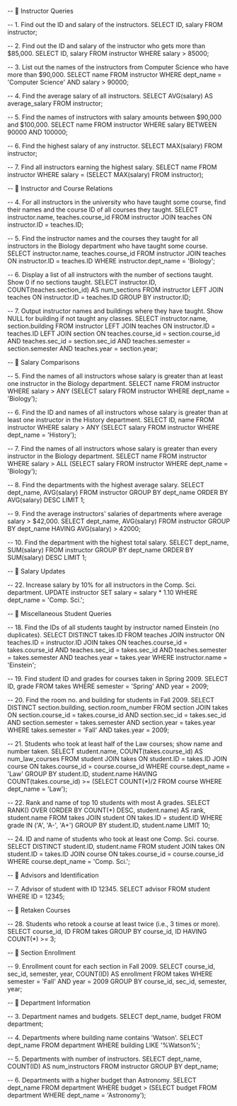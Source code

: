-- 🔹 Instructor Queries

-- 1. Find out the ID and salary of the instructors.
SELECT ID, salary FROM instructor;

-- 2. Find out the ID and salary of the instructor who gets more than $85,000.
SELECT ID, salary FROM instructor WHERE salary > 85000;

-- 3. List out the names of the instructors from Computer Science who have more than $90,000.
SELECT name FROM instructor WHERE dept_name = 'Computer Science' AND salary > 90000;

-- 4. Find the average salary of all instructors.
SELECT AVG(salary) AS average_salary FROM instructor;

-- 5. Find the names of instructors with salary amounts between $90,000 and $100,000.
SELECT name FROM instructor WHERE salary BETWEEN 90000 AND 100000;

-- 6. Find the highest salary of any instructor.
SELECT MAX(salary) FROM instructor;

-- 7. Find all instructors earning the highest salary.
SELECT name FROM instructor WHERE salary = (SELECT MAX(salary) FROM instructor);


-- 🔸 Instructor and Course Relations

-- 4. For all instructors in the university who have taught some course, find their names and the course ID of all courses they taught.
SELECT instructor.name, teaches.course_id FROM instructor JOIN teaches ON instructor.ID = teaches.ID;

-- 5. Find the instructor names and the courses they taught for all instructors in the Biology department who have taught some course.
SELECT instructor.name, teaches.course_id FROM instructor JOIN teaches ON instructor.ID = teaches.ID WHERE instructor.dept_name = 'Biology';

-- 6. Display a list of all instructors with the number of sections taught. Show 0 if no sections taught.
SELECT instructor.ID, COUNT(teaches.section_id) AS num_sections FROM instructor LEFT JOIN teaches ON instructor.ID = teaches.ID GROUP BY instructor.ID;

-- 7. Output instructor names and buildings where they have taught. Show NULL for building if not taught any classes.
SELECT instructor.name, section.building FROM instructor LEFT JOIN teaches ON instructor.ID = teaches.ID LEFT JOIN section ON teaches.course_id = section.course_id AND teaches.sec_id = section.sec_id AND teaches.semester = section.semester AND teaches.year = section.year;


-- 🔸 Salary Comparisons

-- 5. Find the names of all instructors whose salary is greater than at least one instructor in the Biology department.
SELECT name FROM instructor WHERE salary > ANY (SELECT salary FROM instructor WHERE dept_name = 'Biology');

-- 6. Find the ID and names of all instructors whose salary is greater than at least one instructor in the History department.
SELECT ID, name FROM instructor WHERE salary > ANY (SELECT salary FROM instructor WHERE dept_name = 'History');

-- 7. Find the names of all instructors whose salary is greater than every instructor in the Biology department.
SELECT name FROM instructor WHERE salary > ALL (SELECT salary FROM instructor WHERE dept_name = 'Biology');

-- 8. Find the departments with the highest average salary.
SELECT dept_name, AVG(salary) FROM instructor GROUP BY dept_name ORDER BY AVG(salary) DESC LIMIT 1;

-- 9. Find the average instructors' salaries of departments where average salary > $42,000.
SELECT dept_name, AVG(salary) FROM instructor GROUP BY dept_name HAVING AVG(salary) > 42000;

-- 10. Find the department with the highest total salary.
SELECT dept_name, SUM(salary) FROM instructor GROUP BY dept_name ORDER BY SUM(salary) DESC LIMIT 1;


-- 🔸 Salary Updates

-- 22. Increase salary by 10% for all instructors in the Comp. Sci. department.
UPDATE instructor SET salary = salary * 1.10 WHERE dept_name = 'Comp. Sci.';


-- 🔸 Miscellaneous Student Queries

-- 18. Find the IDs of all students taught by instructor named Einstein (no duplicates).
SELECT DISTINCT takes.ID FROM teaches JOIN instructor ON teaches.ID = instructor.ID JOIN takes ON teaches.course_id = takes.course_id AND teaches.sec_id = takes.sec_id AND teaches.semester = takes.semester AND teaches.year = takes.year WHERE instructor.name = 'Einstein';

-- 19. Find student ID and grades for courses taken in Spring 2009.
SELECT ID, grade FROM takes WHERE semester = 'Spring' AND year = 2009;

-- 20. Find the room no. and building for students in Fall 2009.
SELECT DISTINCT section.building, section.room_number FROM section JOIN takes ON section.course_id = takes.course_id AND section.sec_id = takes.sec_id AND section.semester = takes.semester AND section.year = takes.year WHERE takes.semester = 'Fall' AND takes.year = 2009;

-- 21. Students who took at least half of the Law courses; show name and number taken.
SELECT student.name, COUNT(takes.course_id) AS num_law_courses FROM student JOIN takes ON student.ID = takes.ID JOIN course ON takes.course_id = course.course_id WHERE course.dept_name = 'Law' GROUP BY student.ID, student.name HAVING COUNT(takes.course_id) >= (SELECT COUNT(*)/2 FROM course WHERE dept_name = 'Law');

-- 22. Rank and name of top 10 students with most A grades.
SELECT RANK() OVER (ORDER BY COUNT(*) DESC, student.name) AS rank, student.name FROM takes JOIN student ON takes.ID = student.ID WHERE grade IN ('A', 'A-', 'A+') GROUP BY student.ID, student.name LIMIT 10;

-- 24. ID and name of students who took at least one Comp. Sci. course.
SELECT DISTINCT student.ID, student.name FROM student JOIN takes ON student.ID = takes.ID JOIN course ON takes.course_id = course.course_id WHERE course.dept_name = 'Comp. Sci.';


-- 🔸 Advisors and Identification

-- 7. Advisor of student with ID 12345.
SELECT advisor FROM student WHERE ID = 12345;


-- 🔸 Retaken Courses

-- 28. Students who retook a course at least twice (i.e., 3 times or more).
SELECT course_id, ID FROM takes GROUP BY course_id, ID HAVING COUNT(*) >= 3;


-- 🔸 Section Enrollment

-- 9. Enrollment count for each section in Fall 2009.
SELECT course_id, sec_id, semester, year, COUNT(ID) AS enrollment FROM takes WHERE semester = 'Fall' AND year = 2009 GROUP BY course_id, sec_id, semester, year;


-- 🔸 Department Information

-- 3. Department names and budgets.
SELECT dept_name, budget FROM department;

-- 4. Departments where building name contains 'Watson'.
SELECT dept_name FROM department WHERE building LIKE '%Watson%';

-- 5. Departments with number of instructors.
SELECT dept_name, COUNT(ID) AS num_instructors FROM instructor GROUP BY dept_name;

-- 6. Departments with a higher budget than Astronomy.
SELECT dept_name FROM department WHERE budget > (SELECT budget FROM department WHERE dept_name = 'Astronomy');
